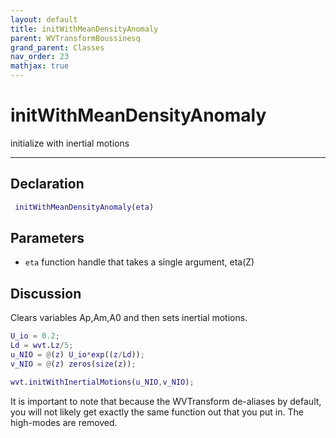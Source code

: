 ```yaml
---
layout: default
title: initWithMeanDensityAnomaly
parent: WVTransformBoussinesq
grand_parent: Classes
nav_order: 23
mathjax: true
---
```


#  initWithMeanDensityAnomaly

initialize with inertial motions


---

## Declaration
```matlab
 initWithMeanDensityAnomaly(eta)
```
## Parameters
+ `eta`  function handle that takes a single argument, eta(Z)

## Discussion

  Clears variables Ap,Am,A0 and then sets inertial motions.
  
  ```matlab
  U_io = 0.2;
  Ld = wvt.Lz/5;
  u_NIO = @(z) U_io*exp((z/Ld));
  v_NIO = @(z) zeros(size(z));
 
  wvt.initWithInertialMotions(u_NIO,v_NIO);
  ```
 
  It is important to note that because the WVTransform
  de-aliases by default, you will not likely get exactly the
  same function out that you put in. The high-modes are
  removed.
 
      
